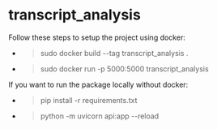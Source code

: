 # transcript_analysis

Follow these steps to setup the project using docker: 

- > sudo docker build --tag transcript_analysis .

- > sudo docker run -p 5000:5000 transcript_analysis


If you want to run the package locally without docker: 

- > pip install -r requirements.txt

- > python -m uvicorn api:app --reload